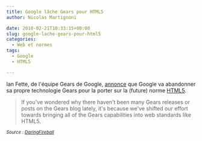 ```yaml
---
title: Google lâche Gears pour HTML5
author: Nicolas Martignoni

date: 2010-02-21T10:33:15+00:00
slug: google-lache-gears-pour-html5
categories:
  - Web et normes
tags:
  - Google
  - HTML5

---
```

Ian Fette, de l'équipe Gears de Google, [annonce][1] que Google va abandonner sa propre technologie Gears pour la porter sur la (future) norme [HTML5][2].

> If you've wondered why there haven't been many Gears releases or posts on the Gears blog lately, it's because we've shifted our effort towards bringing all of the Gears capabilities into web standards like HTML5.

_<small>Source : <a href="http://daringfireball.net/">DaringFireball</a></small>_

 [1]: http://gearsblog.blogspot.com/2010/02/hello-html5.html
 [2]: https://www.w3.org/TR/html5/

<!--more-->

